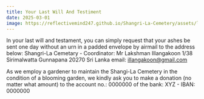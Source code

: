 ```yaml
---
title: Your Last Will And Testiment
date: 2025-03-01
image: https://reflectivemind247.github.io/Shangri-La-Cemetery/assets/lastwill.png
---
```


In your last will and testament, you can simply request that your ashes be sent one day without an urn in a padded envelope by airmail to the address below:
Shangri-La Cemetary - Coordinator: Mr Lakshman Illangakoon
1/38 Sirimalwatta
Gunnapana 20270
Sri Lanka 
email: illangakoon@gmail.com

As we employ a gardener to maintain the Shangi-La Cemetery in the condition of a blooming garden, we kindly ask you to make a donation (no matter what amount) to the account no.: 0000000 of the bank: XYZ - IBAN: 0000000
